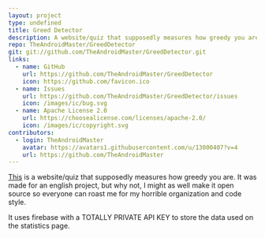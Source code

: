 ```yaml
---
layout: project
type: undefined
title: Greed Detector
description: A website/quiz that supposedly measures how greedy you are.
repo: TheAndroidMaster/GreedDetector
git: git://github.com/TheAndroidMaster/GreedDetector.git
links:
  - name: GitHub
    url: https://github.com/TheAndroidMaster/GreedDetector
    icon: https://github.com/favicon.ico
  - name: Issues
    url: https://github.com/TheAndroidMaster/GreedDetector/issues
    icon: /images/ic/bug.svg
  - name: Apache License 2.0
    url: https://choosealicense.com/licenses/apache-2.0/
    icon: /images/ic/copyright.svg
contributors:
  - login: TheAndroidMaster
    avatar: https://avatars1.githubusercontent.com/u/13000407?v=4
    url: https://github.com/TheAndroidMaster
---
```


[This](https://theandroidmaster.github.io/GreedDetector/) is a website/quiz that supposedly measures how greedy you are. It was made for an english project, but why not, I might as well make it open source so everyone can roast me for my horrible organization and code style.

It uses firebase with a TOTALLY PRIVATE API KEY to store the data used on the statistics page.
